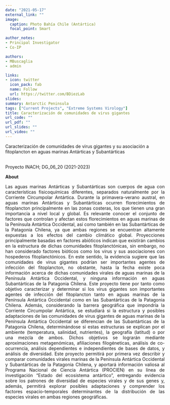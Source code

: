 ```yaml
---
date: "2021-05-17"
external_link: ""
image:
  caption: Photo Bahía Chile (Antártica)
  focal_point: Smart

author_notes:
- Principal Investigator
- Co-IP

authors:
- MBuscaglia
- admin

links:
- icon: twitter
  icon_pack: fab
  name: Follow
  url: https://twitter.com/BDiezLab
slides: 
summary: Antarctic Peninsula
tags: ["Current Projects", "Extreme Systems Virology"]
title: Caracterización de comunidades de virus gigantes 
url_code: ""
url_pdf: ""
url_slides: ""
url_video: ""
---
```


Caracterización de comunidades de virus gigantes y su asociación a fitoplancton  en aguas marinas Antárticas y Subantárticas <br><br>


Proyecto INACH; DG_06_20 (2021-2023)

<div style="text-align:justify;">

**About**

Las aguas marinas Antárticas y Subantárticas son cuerpos de agua con características fisicoquímicas diferentes, separados naturalmente por la Corriente Circumpolar Antártica. Durante la primavera-verano austral, en aguas marinas Antárticas y Subantárticas ocurren florecimientos de fitoplancton principalmente en las zonas costeras, los que tienen una gran importancia a nivel local y global. Es relevante conocer el conjunto de factores que controlan y afectan estos florecimientos en aguas marinas de la Península Antártica Occidental, así como también en las Subantárticas de la Patagonia Chilena, ya que ambas regiones se encuentran altamente expuestas a los efectos del cambio climático global. Proyecciones principalmente basadas en factores abióticos indican que existirán cambios en la estructura de dichas comunidades fitoplanctónicas, sin embargo, no han considerado factores bióticos como los virus y sus asociaciones con hospederos fitoplanctónicos. En este sentido, la evidencia sugiere que las comunidades de virus gigantes podrían ser importantes agentes de infección del fitoplancton, no obstante, hasta la fecha existe poca información acerca de dichas comunidades virales de aguas marinas de la Península Antártica Occidental, y ninguna información en aguas Subantárticas de la Patagonia Chilena. Este proyecto tiene por tanto como objetivo caracterizar y determinar si los virus gigantes son importantes agentes de infección del fitoplancton tanto en aguas marinas de la Península Antártica Occidental como en las Subantárticas de la Patagonia Chilena. Además, considerando la barrera geográfica que impondría la Corriente Circumpolar Antártica, se estudiará si la estructura y posibles adaptaciones de las comunidades de virus gigantes de aguas marinas de la Península Antártica Occidental se diferencian de las Subantárticas de la Patagonia Chilena, determinándose si estas estructuras se explican por el ambiente (temperatura, salinidad, nutrientes), la geografía (latitud) o por una mezcla de ambos. Dichos objetivos se lograrán mediante aproximaciones metagenómicas, afiliaciones filogéneticas, análisis de co-ocurrencia, análisis dependientes e independientes de bases de datos, y análisis de diversidad. Este proyecto permitirá por primera vez describir y comparar comunidades virales marinas de la Península Antártica Occidental y Subantárticas de la Patagonia Chilena, y aportará información valiosa al Programa Nacional de Ciencia Antártica (PROCIEN) en su línea de investigación “Estado del ecosistema antártico”, entregando evidencia sobre los patrones de diversidad de especies virales y de sus genes y, además, permitirá explorar posibles adaptaciones y comprender los factores espacio-temporales determinantes de la distribución de las especies virales en ambas regiones geográficas.

</div>